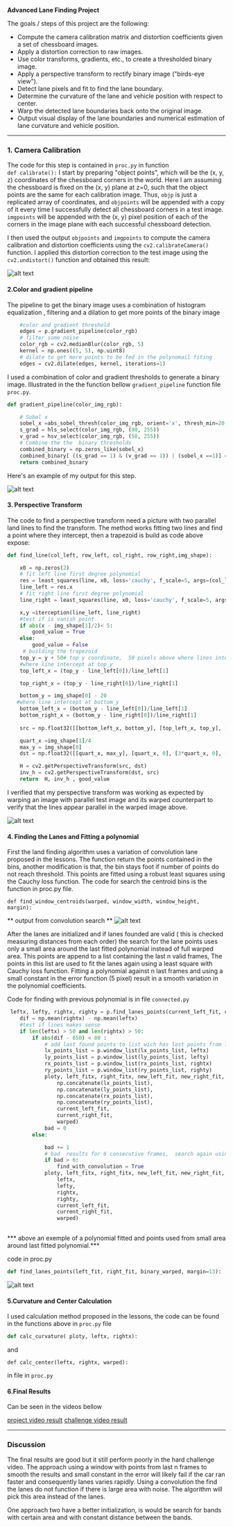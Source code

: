 

**Advanced Lane Finding Project**

The goals / steps of this project are the following:

* Compute the camera calibration matrix and distortion coefficients given a set of chessboard images.
* Apply a distortion correction to raw images.
* Use color transforms, gradients, etc., to create a thresholded binary image.
* Apply a perspective transform to rectify binary image ("birds-eye view").
* Detect lane pixels and fit to find the lane boundary.
* Determine the curvature of the lane and vehicle position with respect to center.
* Warp the detected lane boundaries back onto the original image.
* Output visual display of the lane boundaries and numerical estimation of lane curvature and vehicle position.

[//]: # (Image References)

[image1]: ./examples/undistort_output.png "Undistorted"
[image2]: ./output/calib_output.png "Road Transformed"
[image3]: ./output_images/pipeline.png "Binary Example"
[image4]: ./output_images/parallel.png "Warp Example"
[image5]: ./output_images/convolution_find.png " Convolution Search"
[image6]: ./output_images/poly_and_points.png "fitting a Poly"
[video1]: ./project_video.mp4 "Video"


---




### 1. Camera Calibration



The code for this step is contained  in `proc.py` in function   
`
def calibrate():
`
I start by preparing "object points", which will be the (x, y, z) coordinates of the chessboard corners in the world. Here I am assuming the chessboard is fixed on the (x, y) plane at z=0, such that the object points are the same for each calibration image.  Thus, `objp` is just a replicated array of coordinates, and `objpoints` will be appended with a copy of it every time I successfully detect all chessboard corners in a test image.  `imgpoints` will be appended with the (x, y) pixel position of each of the corners in the image plane with each successful chessboard detection.  

I then used the output `objpoints` and `imgpoints` to compute the camera calibration and distortion coefficients using the `cv2.calibrateCamera()` function.  I applied this distortion correction to the test image using the `cv2.undistort()` function and obtained this result: 

![alt text][image1]


#### 2.Color and gradient pipeline
The pipeline to get the binary image uses a combination of histogram equalization , filtering and a dilation to get more points of the binary image

```python 
    #color and gradient threshold
    edges = p.gradient_pipeline(color_rgb)
    # filter some noise
    color_rgb = cv2.medianBlur(color_rgb, 5)
    kernel = np.ones((5, 5), np.uint8)
    # dilate to get more points to be fed in the polynomail fiting
    edges = cv2.dilate(edges, kernel, iterations=1)
```
I used a combination of color and gradient thresholds to generate a binary image. Illustrated in the  the function bellow
 `gradient_pipeline` function  file `proc.py`.  

```python
def gradient_pipeline(color_img_rgb):

    # Sobel x
    sobel_x =abs_sobel_thresh(color_img_rgb, orient='x', thresh_min=20, thresh_max=100)
    s_grad = hls_select(color_img_rgb, (80, 255))
    v_grad = hsv_select(color_img_rgb, (50, 255))
    # Combine the the  binary thresholds
    combined_binary = np.zeros_like(sobel_x)
    combined_binary[ ((s_grad == 1) & (v_grad == 1)) | (sobel_x ==1)] = 1
    return combined_binary
```


Here's an example of my output for this step.

![alt text][image3]

#### 3. Perspective Transform

The code to find a perspective transform need a picture with two parallel land lines to find the transform. The method works fitting two lines and find a point where they intercept, then a trapezoid is build as code above expose:  

```python
def find_line(col_left, row_left, col_right, row_right,img_shape):

    x0 = np.zeros(2)
    # fit left line first degree polynomial
    res = least_squares(line, x0, loss='cauchy', f_scale=5, args=(col_left, row_left))
    line_left = res.x
    # fit right line first degree polynomial
    line_right = least_squares(line, x0, loss='cauchy', f_scale=5, args=(col_right, row_right)).x

    x,y =iterception(line_left, line_right)
    #test if is vanish point
    if abs(x - img_shape[1]/2)< 5:
        good_value = True
    else:
        good_value = False
     # building the trapezoid   
    top_y = y + 50# top y coordinate,  50 pixels above where lines intercept
    #where line intercept at top_y
    top_left_x = (top_y - line_left[0])/line_left[1]

    top_right_x = (top_y - line_right[0])/line_right[1]

    bottom_y = img_shape[0] - 20
   #where line intercept at bottom_y
    bottom_left_x = (bottom_y - line_left[0])/line_left[1]
    bottom_right_x = (bottom_y - line_right[0])/line_right[1]
    
    src = np.float32([[bottom_left_x, bottom_y], [top_left_x, top_y], [top_right_x, top_y], [bottom_right_x,bottom_y]])

    quart_x =img_shape[1]/4
    max_y = img_shape[0]
    dst = np.float32([[quart_x, max_y], [quart_x, 0], [3*quart_x, 0], [3*quart_x, max_y]])

    H = cv2.getPerspectiveTransform(src, dst)
    inv_h = cv2.getPerspectiveTransform(dst, src)
    return  H, inv_h , good_value
```

I verified that my perspective transform was working as expected by warping an image with parallel test image and its warped counterpart to verify that the lines appear parallel in the warped image above.

![alt text][image4]

#### 4. Finding the Lanes and Fitting a polynomial

First the land finding algorithm uses a variation of convolution lane proposed in the lessons. The function return the points contained in the bins, another modification is that, the bin stays foot if number of points do not reach threshold. This points are fitted using a robust least squares using the Cauchy loss function.  The code for search the centroid bins is the function in proc.py file.
```
def find_window_centroids(warped, window_width, window_height, margin):
```

** output from convolution search **
![alt text][image5]


After the lanes are initialized and if lanes founded are  valid ( this is checked measuring  distances from each order) the search for the lane points uses only a small area around the last fitted polynomial instead of full warped area. This points are append to a list containing the last n  valid frames,  The points in this list are used to fit the lanes again using a least square with Cauchy loss function. Fitting a polynomial against n last frames and using a small constant in the error function (5 pixel) result in a smooth variation in the polynomial coefficients. 

Code for finding with previous polynomial is in file `connected.py`

```python
 leftx, lefty, rightx, righty = p.find_lanes_points(current_left_fit, current_right_fit, warped)
    dif = np.mean(rightx) - np.mean(leftx)
    #test if lines makes sense
    if len(leftx) > 50 and len(rightx) > 50:
        if abs(dif - 650) < 80 :
            # add last found points to list wich has last points from last n good frames
            lx_points_list = p.window_list(lx_points_list, leftx)
            ly_points_list = p.window_list(ly_points_list, lefty)
            rx_points_list = p.window_list(rx_points_list, rightx)
            ry_points_list = p.window_list(ry_points_list, righty)
            ploty, left_fitx, right_fitx, new_left_fit, new_right_fit, mad_l, mad_r, mean_l, mean_r = p.fit_lanes(
                np.concatenate(lx_points_list),
                np.concatenate(ly_points_list),
                np.concatenate(rx_points_list),
                np.concatenate(ry_points_list),
                current_left_fit,
                current_right_fit,
                warped)
            bad = 0
        else:

            bad += 1
            # bad  results for 6 consecutive frames,  search again using convolution
            if bad > 6:
                find_with_convolution = True
            ploty, left_fitx, right_fitx, new_left_fit, new_right_fit, mad_l, mad_r, mean_l, mean_r = p.fit_lanes(
                leftx,
                lefty,
                rightx,
                righty,
                current_left_fit,
                current_right_fit,
                warped)
            

```
*** above an exemple of a polynomial fitted and points used from small area around last fitted polynomial.***

code in proc.py
```python
def find_lanes_points(left_fit, right_fit, binary_warped, margin=13):
```
![alt text][image6]


#### 5.Curvature and Center Calculation 

I used calculation method proposed in the lessons, the code can be found in the functions above in `proc.py` file
```python
def calc_curvature( ploty, leftx, rightx): 
```
and 
```
def calc_center(leftx, rightx, warped):
```  
in file in `proc.py`

#### 6.Final Results


Can be seen in the videos bellow

 [project video result](https://youtu.be/aun2H34ZlKs)
 [challenge video result](https://www.youtube.com/watch?v=XhFsCkJl7g8&feature=youtu.be)

---

### Discussion
The final results are good but it still perform poorly in the hard challenge video.
The approach using a window  with points from last n frames to smooth 
the results and small constant in the error will likely fail if the car ran faster and consequently lanes varies rapidly. Using a convolution the find the lanes do not  function if there is large area with noise. The algorithm will pick this area instead of the lanes.

One approach two have a better initialization, is would be search for bands with certain area and with  constant distance between the bands.
